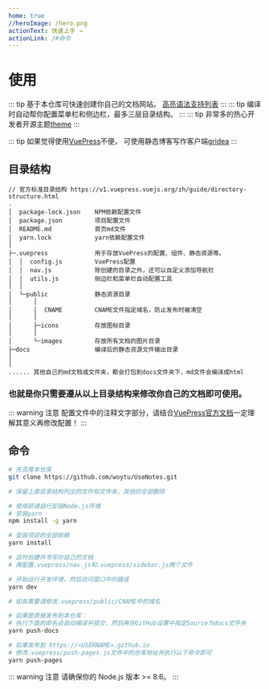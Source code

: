 ```yaml
---
home: true
//heroImage: /hero.png
actionText: 快速上手 →
actionLink: /#命令
---
```


# 使用

::: tip
基于本仓库可快速创建你自己的文档网站。
[高亮语法支持列表](https://prismjs.com/#languages-list)
:::
::: tip
编译时自动帮你配置菜单栏和侧边栏，最多三层目录结构。
:::
::: tip
非常多的热心开发者开源主题[theme](/Theme.md)
:::

::: tip
如果觉得使用[VuePress](https://v1.vuepress.vuejs.org)不便，
可使用静态博客写作客户端[gridea](https://github.com/getgridea/gridea)
:::

## 目录结构

```
// 官方标准目录结构 https://v1.vuepress.vuejs.org/zh/guide/directory-structure.html
.
│  package-lock.json    NPM依赖配置文件
│  package.json         项目配置文件
│  README.md            首页md文件
│  yarn.lock            yarn依赖配置文件
│  
├─.vuepress             用于存放VuePress的配置、组件、静态资源等。
│  │  config.js         VuePress配置
│  │  nav.js            除创建的目录之外，还可以自定义添加导航栏
│  │  utils.js          侧边栏和菜单栏自动配置工具
│  │  
│  └─public             静态资源目录
│      │  
│      │  CNAME         CNAME文件指定域名，防止发布时被清空
│      │  
│      ├─icons          存放图标目录
│      │      
│      └─images         存放所有文档的图片目录
├─docs                  编译后的静态资源文件输出目录
│
│
...... 其他自己的md文档或文件夹，都会打包到docs文件夹下，md文件会编译成html

```
### 也就是你只需要遵从以上目录结构来修改你自己的文档即可使用。
::: warning 注意
配置文件中的注释文字部分，请结合[VuePress官方文档](https://v1.vuepress.vuejs.org/zh/config)一定理解其意义再修改配置！
:::

## 命令

``` bash
# 先克隆本仓库
git clone https://github.com/woytu/UseNotes.git

# 保留上面目录结构列出的文件和文件夹，其他的全部删除

# 使用前请自行安装Node.js环境
# 安装yarn
npm install -g yarn

# 安装项目的全部依赖
yarn install

# 这时创建并书写你自己的文档
# 再配置.vuepress/nav.js和.vuepress/sidebar.js两个文件

# 开始运行开发环境，然后访问窗口中的路径
yarn dev

# 如有需要请修改.vuepress/public/CNAME中的域名

# 如果是直接发布到本仓库：
# 执行下面的命名会自动编译并提交，然后再在GitHub设置中指定Source为docs文件夹
yarn push-docs

# 如果发布到 https://<USERNAME>.github.io
# 修改.vuepress/push-pages.js文件中的仓库地址并执行以下命令即可
yarn push-pages

```

::: warning 注意
请确保你的 Node.js 版本 >= 8.6。
:::
